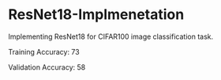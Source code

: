 # ResNet18-Implmenetation
Implementing ResNet18 for CIFAR100 image classification task.

Training Accuracy: 73


Validation Accuracy: 58
